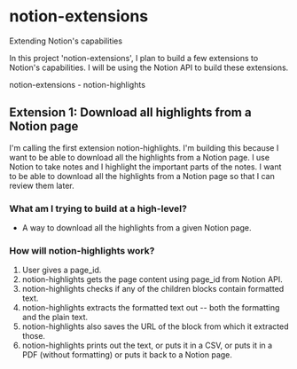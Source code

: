 # notion-extensions
Extending Notion's capabilities

In this project 'notion-extensions', I plan to build a few extensions to Notion's capabilities. I will be using the Notion API to build these extensions.

notion-extensions
    - notion-highlights

## Extension 1: Download all highlights from a Notion page

I'm calling the first extension notion-highlights. I'm building this because I want to be able to download all the highlights from a Notion page. I use Notion to take notes and I highlight the important parts of the notes. I want to be able to download all the highlights from a Notion page so that I can review them later.

### What am I trying to build at a high-level?
- A way to download all the highlights from a given Notion page.

### How will notion-highlights work?
1. User gives a page_id.
2. notion-highlights gets the page content using page_id from Notion API.
3. notion-highlights checks if any of the children blocks contain formatted text.
4. notion-highlights extracts the formatted text out -- both the formatting and the plain text.
5. notion-highlights also saves the URL of the block from which it extracted those.
6. notion-highlights prints out the text, or puts it in a CSV, or puts it in a PDF (without formatting) or puts it back to a Notion page.


